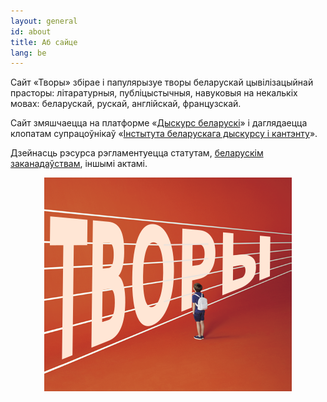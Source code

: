 ```yaml
---
layout: general
id: about
title: Аб сайце
lang: be
---
```


Сайт «Творы» збірае і папулярызуе творы беларускай цывілізацыйнай прасторы: літаратурныя, публіцыстычныя, навуковыя на некалькіх мовах: беларускай, рускай, англійскай, французскай.

Сайт змяшчаецца на платформе «[Дыскурс беларускі](https://dyskurs.be)» і даглядаецца клопатам супрацоўнікаў «[Інстытута беларускага дыскурсу і кантэнту](https://bel.disco.institute/home-be/)».

Дзейнасць рэсурса рэгламентуецца статутам, [беларускім заканадаўствам](https://pravo.by), іншымі актамі.

<figure style="text-align: center;"><img src="/static/tvory.png" alt="Творы: лагатып"></figure>